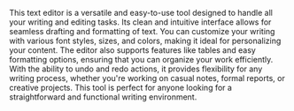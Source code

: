This text editor is a versatile and easy-to-use tool designed to handle all your writing and editing tasks.
Its clean and intuitive interface allows for seamless drafting and formatting of text. 
You can customize your writing with various font styles, sizes, and colors, making it ideal for personalizing your content.
The editor also supports features like tables and easy formatting options, ensuring that you can organize your work efficiently.
With the ability to undo and redo actions, it provides flexibility for any writing process, whether you're working on casual notes, formal reports, or creative projects.
This tool is perfect for anyone looking for a straightforward and functional writing environment.
